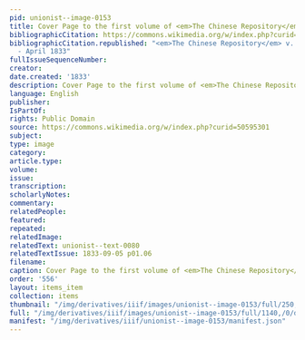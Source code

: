 ```yaml
---
pid: unionist--image-0153
title: Cover Page to the first volume of <em>The Chinese Repository</em>
bibliographicCitation: https://commons.wikimedia.org/w/index.php?curid=50595301
bibliographicCitation.republished: "<em>The Chinese Repository</em> v. 1, May 1832
  - April 1833"
fullIssueSequenceNumber: 
creator: 
date.created: '1833'
description: Cover Page to the first volume of <em>The Chinese Repository</em>
language: English
publisher: 
IsPartOf: 
rights: Public Domain
source: https://commons.wikimedia.org/w/index.php?curid=50595301
subject: 
type: image
category: 
article.type: 
volume: 
issue: 
transcription: 
scholarlyNotes: 
commentary: 
relatedPeople: 
featured: 
repeated: 
relatedImage: 
relatedText: unionist--text-0080
relatedTextIssue: 1833-09-05 p01.06
filename: 
caption: Cover Page to the first volume of <em>The Chinese Repository</em>
order: '556'
layout: items_item
collection: items
thumbnail: "/img/derivatives/iiif/images/unionist--image-0153/full/250,/0/default.jpg"
full: "/img/derivatives/iiif/images/unionist--image-0153/full/1140,/0/default.jpg"
manifest: "/img/derivatives/iiif/unionist--image-0153/manifest.json"
---
```

